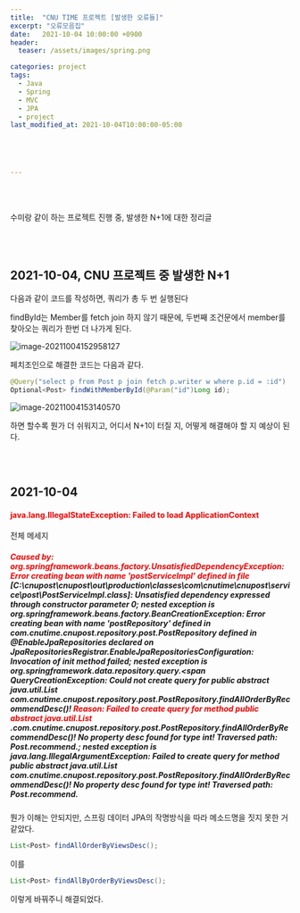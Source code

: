```yaml
---
title:  "CNU TIME 프로젝트 [발생한 오류들]"
excerpt: "오류모음집"
date:   2021-10-04 10:00:00 +0900
header:
  teaser: /assets/images/spring.png

categories: project
tags:
  - Java
  - Spring
  - MVC
  - JPA
  - project
last_modified_at: 2021-10-04T10:00:00-05:00





---
```


<br/>

<br/>

수미랑 같이 하는 프로젝트 진행 중, 발생한 N+1에 대한 정리글

<br/>

<br/>

## 2021-10-04, CNU 프로젝트 중 발생한 N+1

<script src="https://gist.github.com/ShinDongHun1/704e71982801a29ce4c6d80ff036c173.js"></script>

다음과 같이 코드를 작성하면,  쿼리가 총 두 번 실행된다

findById는 Member를 fetch join 하지 않기 때문에, 두번째 조건문에서 member를 찾아오는 쿼리가 한번 더 나가게 된다.

![image-20211004152958127](https://raw.githubusercontent.com/ShinDongHun1/image_repo/main/img/image-20211004152958127.png)

페치조인으로 해결한 코드는 다음과 같다.

```java
@Query("select p from Post p join fetch p.writer w where p.id = :id")
Optional<Post> findWithMemberById(@Param("id")Long id);
```

<script src="https://gist.github.com/ShinDongHun1/47fcd1b0ad4cacce71632781563e2a13.js"></script>

![image-20211004153140570](https://raw.githubusercontent.com/ShinDongHun1/image_repo/main/img/image-20211004153140570.png)

하면 할수록 뭔가 더 쉬워지고, 어디서 N+1이 터질 지, 어떻게 해결해야 할 지 예상이 된다.

<br/>

<br/>

## 2021-10-04

#### <span style="color:red">java.lang.IllegalStateException: Failed to load ApplicationContext</span>

전체 메세지

##### <span style="color:red">Caused by: org.springframework.beans.factory.UnsatisfiedDependencyException: Error creating bean with name 'postServiceImpl' defined in file </span>[C:\cnupost\cnupost\out\production\classes\com\cnutime\cnupost\service\post\PostServiceImpl.class]: Unsatisfied dependency expressed through constructor parameter 0; nested exception is org.springframework.beans.factory.BeanCreationException: Error creating bean with name 'postRepository' defined in com.cnutime.cnupost.repository.post.PostRepository defined in @EnableJpaRepositories declared on JpaRepositoriesRegistrar.EnableJpaRepositoriesConfiguration: Invocation of init method failed; nested exception is org.springframework.data.repository.query.<span QueryCreationException: Could not create query for public abstract java.util.List com.cnutime.cnupost.repository.post.PostRepository.findAllOrderByRecommendDesc()! <span style="color:red">Reason: Failed to create query for method public abstract java.util.List </span>.com.cnutime.cnupost.repository.post.PostRepository.findAllOrderByRecommendDesc()! No property desc found for type int! Traversed path: Post.recommend.; nested exception is java.lang.IllegalArgumentException: Failed to create query for method public abstract java.util.List com.cnutime.cnupost.repository.post.PostRepository.findAllOrderByRecommendDesc()! No property desc found for type int! Traversed path: Post.recommend.



뭔가 이해는 안되지만,  스프링 데이터 JPA의 작명방식을 따라 메소드명을 짓지 못한 거 같았다.

```java
List<Post> findAllOrderByViewsDesc();
```

이를

```java
List<Post> findAllByOrderByViewsDesc();
```

이렇게 바꿔주니 해결되었다.